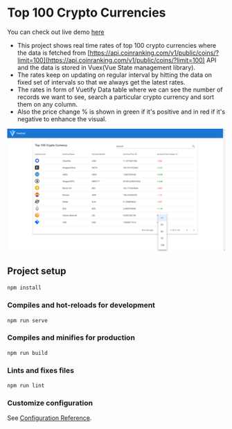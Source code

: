 # Top 100 Crypto Currencies

You can check out live demo [here](https://top100crypto-currency.netlify.app/)

* This project shows real time rates of top 100 crypto currencies where the data is fetched from [https://api.coinranking.com/v1/public/coins/?limit=100](https://api.coinranking.com/v1/public/coins/?limit=100) API and the data is stored in Vuex(Vue State management library). 
* The rates keep on updating on regular interval by hitting the data on fixed set of intervals so that we always get the latest rates. 
* The rates in form of Vuetify Data table where we can see the number of records we want to see, search a particular crypto currency and sort them on any column. 
* Also the price change % is shown in green if it's positive and in red if it's negative to enhance the visual.

![Main table](homepage.png)

## Project setup
```
npm install
```

### Compiles and hot-reloads for development
```
npm run serve
```

### Compiles and minifies for production
```
npm run build
```

### Lints and fixes files
```
npm run lint
```

### Customize configuration
See [Configuration Reference](https://cli.vuejs.org/config/).
